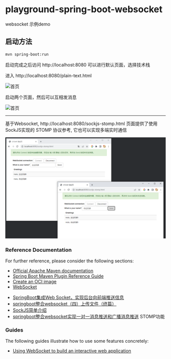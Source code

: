 # playground-spring-boot-websocket

websocket 示例demo

## 启动方法

```bash
mvn spring-boot:run
```

启动完成之后访问 http://localhost:8080 可以进行默认页面，选择技术栈

进入 http://localhost:8080/plain-text.html

![首页](docs/首页.png)

启动两个页面，然后可以互相发消息

![首页](docs/聊天页.png)

- - -

基于Websocket, http://localhost:8080/sockjs-stomp.html 页面提供了使用SockJS实现的 STOMP 协议参考, 它也可以实现多端实时通信

![sockJS聊天](docs/stomp-message.png)

### Reference Documentation

For further reference, please consider the following sections:

* [Official Apache Maven documentation](https://maven.apache.org/guides/index.html)
* [Spring Boot Maven Plugin Reference Guide](https://docs.spring.io/spring-boot/docs/2.7.14/maven-plugin/reference/html/)
* [Create an OCI image](https://docs.spring.io/spring-boot/docs/2.7.14/maven-plugin/reference/html/#build-image)
* [WebSocket](https://docs.spring.io/spring-boot/docs/2.7.14/reference/htmlsinge/index.html#messaging.websockets)
- [SpringBoot集成Web Socket，实现后台向前端推送信息](https://mp.weixin.qq.com/s/mXvilrGVu4x30-pAWKlhMw)
- [springboot整合websocket（四）上传文件（终篇）](https://blog.csdn.net/qq_44938451/article/details/121226239)
- [SockJS简单介绍](https://blog.csdn.net/john_62/article/details/78208177)
- [springboot整合websocket实现一对一消息推送和广播消息推送](https://segmentfault.com/a/1190000011908831) STOMP功能

### Guides

The following guides illustrate how to use some features concretely:

* [Using WebSocket to build an interactive web application](https://spring.io/guides/gs/messaging-stomp-websocket/)
